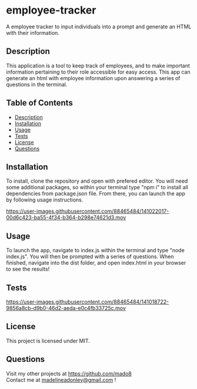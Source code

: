 # employee-tracker
A employee tracker to input individuals into a prompt and generate an HTML with their information.
    
## Description
This application is a tool to keep track of employees, and to make important information pertaining to their role accessible for easy access. This app can generate an html with employee information upon answering a series of questions in the terminal. 

## Table of Contents

- [ Description ](#Description)</br>
- [ Installation ](#Installation)</br>
- [ Usage ](#Usage)</br>
- [ Tests ](#Tests)</br>
- [ License ](#License )</br>
- [ Questions ](#Questions)</br>


## Installation
To install, clone the repository and open with prefered editor. You will need some additional packages, so within your terminal type "npm i" to install all dependencies from package.json file. From there, you can launch the app by following usage instructions. 

https://user-images.githubusercontent.com/88465484/141022017-00d6c423-ba55-4f34-b364-b298e74621d3.mov

## Usage
To launch the app, navigate to index.js within the terminal and type "node index.js". You will then be prompted with a series of questions. When finished, navigate into the dist folder, and open index.html in your browser to see the results!


## Tests 

https://user-images.githubusercontent.com/88465484/141018722-9856a8cb-d9b0-46d2-aeda-e0c4fb33725c.mov

## License 
This project is licensed under MIT.  

## Questions

Visit my other projects at https://github.com/mado8 </br>
Contact me at madelineadonley@gmail.com ! </br>

